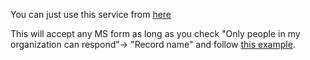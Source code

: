 You can just use this service from [here](https://ms-form-attendance-website.herokuapp.com/)


This will accept any MS form as long as you check "Only people in my organization can respond"-> "Record name" and follow [this example](https://forms.office.com/Pages/ResponsePage.aspx?id=iLC0KX3SKUG5-YY3tZ6ks5pGh2KgiYVCu3TyCgox6DRUNlcyWUdLNzRDNUVCUlpHWDBMVzVCWVlOMC4u).




